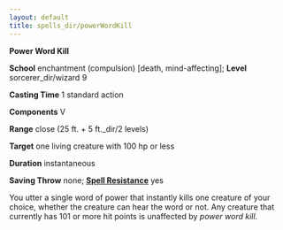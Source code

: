 ```yaml
---
layout: default
title: spells_dir/powerWordKill
---
```

 **Power Word Kill**

**School** enchantment (compulsion) [death, mind-affecting]; **Level** sorcerer_dir/wizard 9

**Casting Time** 1 standard action

**Components** V

**Range** close (25 ft. + 5 ft._dir/2 levels)

**Target** one living creature with 100 hp or less

**Duration** instantaneous

**Saving Throw** none; **[Spell Resistance](../../glossary#_spell-resistance)** yes

You utter a single word of power that instantly kills one creature of your choice, whether the creature can hear the word or not. Any creature that currently has 101 or more hit points is unaffected by _power word kill_.

